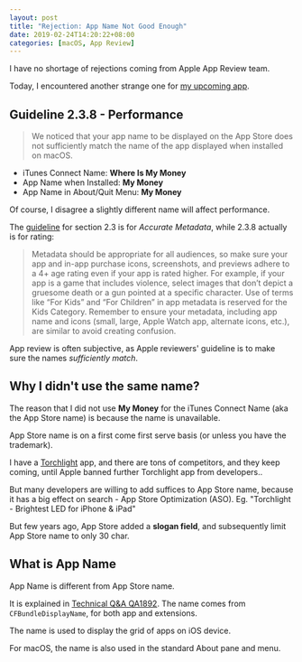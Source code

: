 ```yaml
---
layout: post
title: "Rejection: App Name Not Good Enough"
date: 2019-02-24T14:20:22+08:00
categories: [macOS, App Review]
---
```


I have no shortage of rejections coming from Apple App Review team.

Today, I encountered another strange one for [my upcoming app](https://whereismymoney.app).

## Guideline 2.3.8 - Performance

> We noticed that your app name to be displayed on the App Store does not sufficiently match the name of the app displayed when installed on macOS.

- iTunes Connect Name: **Where Is My Money**
- App Name when Installed: **My Money**
- App Name in About/Quit Menu: **My Money**

Of course, I disagree a slightly different name will affect performance.

The [guideline](https://developer.apple.com/app-store/review/guidelines/) for section 2.3 is for _Accurate Metadata_, while 2.3.8 actually is for rating:

> Metadata should be appropriate for all audiences, so make sure your app and in-app purchase icons, screenshots, and previews adhere to a 4+ age rating even if your app is rated higher. For example, if your app is a game that includes violence, select images that don’t depict a gruesome death or a gun pointed at a specific character. Use of terms like “For Kids” and “For Children” in app metadata is reserved for the Kids Category. Remember to ensure your metadata, including app name and icons (small, large, Apple Watch app, alternate icons, etc.), are similar to avoid creating confusion.

App review is often subjective, as Apple reviewers' guideline is to make sure the names _sufficiently match_.

## Why I didn't use the same name?

The reason that I did not use **My Money** for the iTunes Connect Name (aka the App Store name) is because the name is unavailable.

App Store name is on a first come first serve basis (or unless you have the trademark).

I have a [Torchlight](https://just2us.com/torchlight/) app, and there are tons of competitors, and they keep coming, until Apple banned further Torchlight app from developers..

But many developers are willing to add suffices to App Store name, because it has a big effect on search - App Store Optimization (ASO). Eg. "Torchlight - Brightest LED for iPhone & iPad"

But few years ago, App Store added a **slogan field**, and subsequently limit App Store name to only 30 char.

## What is App Name

App Name is different from App Store name.

It is explained in [Technical Q&A QA1892](https://developer.apple.com/library/archive/qa/qa1892/_index.html). The name comes from `CFBundleDisplayName`, for both app and extensions.

The name is used to display the grid of apps on iOS device.

For macOS, the name is also used in the standard About pane and menu.
